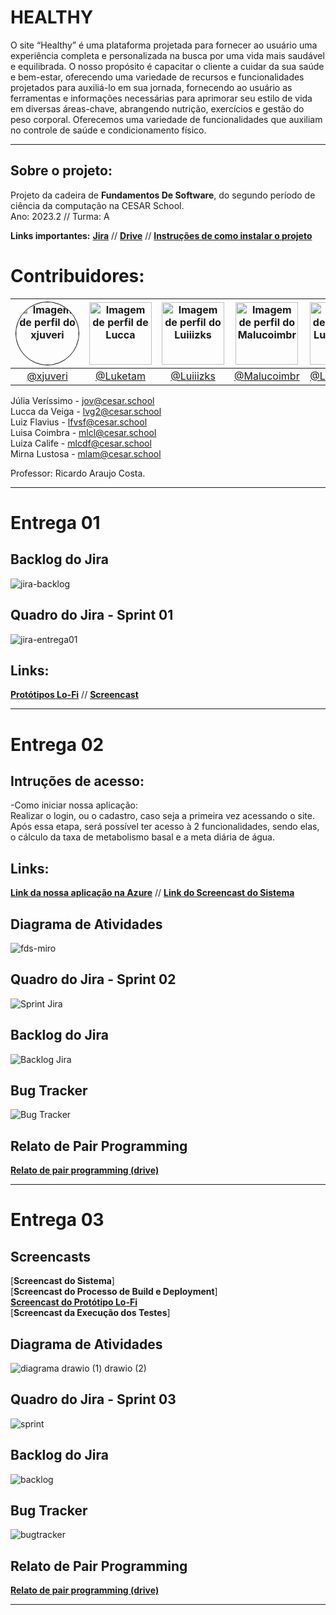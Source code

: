 # HEALTHY

O site “Healthy” é uma plataforma projetada para fornecer ao usuário uma experiência completa e personalizada na busca por uma vida mais saudável e equilibrada. O nosso propósito é capacitar o cliente a cuidar da sua saúde e bem-estar, oferecendo uma variedade de recursos e funcionalidades projetados para auxiliá-lo em sua jornada, fornecendo ao usuário as ferramentas e informações necessárias para aprimorar seu estilo de vida em diversas áreas-chave, abrangendo nutrição, exercícios e gestão do peso corporal. Oferecemos uma variedade de funcionalidades que auxiliam no controle de saúde e condicionamento físico.
<hr>

## Sobre o projeto:
Projeto da cadeira de <b>Fundamentos De Software</b>, do segundo período de ciência da computação na CESAR School. <br/>
Ano: 2023.2 // Turma: A <br/>

**Links importantes:** [**Jira**](https://fds-cesar.atlassian.net/jira/software/projects/HEAL/boards/2) // [**Drive**](https://drive.google.com/drive/folders/1iBCM2QprI1FWM4f6AfQXnx1gVc7KUZbJ) // [**Instruções de como instalar o projeto**](https://docs.google.com/document/d/1n645Or0Qqqr59ghD-Q8HeoAbXYhus1IZCR1GHnHEdew/view)

# Contribuidores:

| <img src="https://github.com/xjuveri.png" alt="Imagem de perfil do xjuveri" style="border-radius: 50%; border: 1px solid #000; width: 100px; height: 100px;"> | <img src="https://github.com/Luketam.png" alt="Imagem de perfil de Lucca" width="100" height="100"> | <img src="https://github.com/Luiiizks.png" alt="Imagem de perfil do Luiiizks" width="100" height="100"> | <img src="https://github.com/Malucoimbr.png" alt="Imagem de perfil do Malucoimbr" width="100" height="100"> | <img src="https://github.com/LuizaCalife.png" alt="Imagem de perfil do LuizaCalife" width="100" height="100"> | <img src="https://github.com/mihlamonteiro.png" alt="Imagem de perfil do mihlamonteiro" width="100" height="100"> |
| :----------------------------------------------------------------------------------------------------: | :----------------------------------------------------------------------------------------------------: | :----------------------------------------------------------------------------------------------------: | :----------------------------------------------------------------------------------------------------: | :----------------------------------------------------------------------------------------------------: | :----------------------------------------------------------------------------------------------------: |
| [@xjuveri](https://github.com/xjuveri)                                                              | [@Luketam](https://github.com/Luketam)                                                              | [@Luiiizks](https://github.com/Luiiizks)                                                              | [@Malucoimbr](https://github.com/Malucoimbr)                                                            | [@LuizaCalife](https://github.com/LuizaCalife)                                                      | [@mihlamonteiro](https://github.com/mihlamonteiro)                                                      |

Júlia Veríssimo - jov@cesar.school <br/>
Lucca da Veiga - lvg2@cesar.school <br/>
Luiz Flavius - lfvsf@cesar.school <br/>
Luisa Coimbra - mlcl@cesar.school <br/>
Luiza Calife - mlcdf@cesar.school <br/>
Mirna Lustosa - mlam@cesar.school <br/>
  
Professor: Ricardo Araujo Costa.
<hr>

# Entrega 01

## Backlog do Jira
![jira-backlog](https://github.com/Luiiizks/Projeto-FDS/assets/98840187/f66b07f9-a9d1-4651-bf0f-ab73c68d3987)

## Quadro do Jira - Sprint 01
![jira-entrega01](https://github.com/Luiiizks/Projeto-FDS/assets/98840187/7d141114-464e-4c22-8c7e-65c709dad1e7)

## Links:
[**Protótipos Lo-Fi**](https://www.figma.com/file/PIuWUbePnvkrIQYNdAbEzt/fds?type=design&node-id=0-1&mode=design&t=abkDhZbpuhEPAxAU-0) //
[**Screencast**](https://drive.google.com/file/d/1jpGMLBfzb3DUeeEWV57G-Mo9xKpQb0GF/view?usp=drive_link) <br/>
<hr>

# Entrega 02

## Intruções de acesso:

-Como iniciar nossa aplicação:<br/>
Realizar o login, ou o cadastro, caso seja a primeira vez acessando o site. Após essa etapa, será possível ter acesso à 2 funcionalidades, sendo elas, o cálculo da taxa de metabolismo basal e a meta diária de água.<br/>
## Links: 
[**Link da nossa aplicação na Azure**](https://web-application-healthy.azurewebsites.net/) // [**Link do Screencast do Sistema**](https://drive.google.com/file/d/1ZtE5ZRuRasHibuyAbftTr0fqpg2i8uBV/view?usp=sharing) <br/>

## Diagrama de Atividades
![fds-miro](https://github.com/Luiiizks/Projeto-Healthy/assets/92593605/75cecd46-4edd-4cd7-ac51-f8bca96aaa79)

## Quadro do Jira - Sprint 02
![Sprint Jira](https://github.com/Luiiizks/Projeto-Healthy/assets/92593605/01b1be9a-55a0-462f-8c66-c846fc7732f2)

## Backlog do Jira
![Backlog Jira](https://github.com/Luiiizks/Projeto-Healthy/assets/92593605/465ee691-a469-43a1-a60e-87a1c6890fde)

## Bug Tracker
![Bug Tracker](https://github.com/Luiiizks/Projeto-Healthy/assets/92593605/6667d21d-0522-4f29-a3ef-726c50a97822)

## Relato de Pair Programming
[**Relato de pair programming (drive)**](https://docs.google.com/document/d/1n645Or0Qqqr59ghD-Q8HeoAbXYhus1IZCR1GHnHEdew/view)
<hr>

# Entrega 03

## Screencasts
[**Screencast do Sistema**] <br/>
[**Screencast do Processo de Build e Deployment**] <br/>
[**Screencast do Protótipo Lo-Fi**](https://drive.google.com/drive/u/2/folders/1wU3MXqzh6Ii7GK0CiYqPk1W-NYGdPN7y) <br/>
[**Screencast da Execução dos Testes**] <br/>

## Diagrama de Atividades
![diagrama drawio (1) drawio (2)](https://github.com/Luiiizks/Projeto-Healthy/assets/126585562/993250f0-edb6-44c0-a7d2-3b7bdebdb855)

## Quadro do Jira - Sprint 03
![sprint](https://github.com/Luiiizks/Projeto-Healthy/assets/126585562/83180157-da59-425d-9ab4-8171b075d553)

## Backlog do Jira
![backlog](https://github.com/Luiiizks/Projeto-Healthy/assets/126585562/3f9f9892-50f1-45de-8ae7-370d2f059ab6)

## Bug Tracker
![bugtracker](https://github.com/Luiiizks/Projeto-Healthy/assets/126585562/84f7bb18-fcad-4304-ac56-2ce3e0afe528)

## Relato de Pair Programming
[**Relato de pair programming (drive)**](https://docs.google.com/document/d/1dJPProqQwIUhhkNSLsSjGZzurTldyBCu-ZG23LVlH1g/edit)
<hr>














